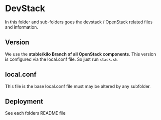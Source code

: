 # DevStack

In this folder and sub-folders goes the devstack / OpenStack related files and information.

## Version

We use the **stable/kilo Branch of all OpenStack components**.
This version is configured via the local.conf file. So just run `stack.sh`.

## local.conf

This file is the base local.conf file must may be altered by any subfolder.

## Deployment

See each folders README file 